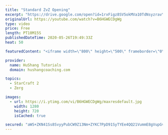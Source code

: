 ```yaml
---
title: "Standard ZvZ Opening"
excerpt: "https://drive.google.com/open?id=1rxFigz8SV5okMVa10TdNsyzravYgkTjE  Interested in lessons? Email Devon directly at hushangtutorials@outlook.com ------------------------------------------------------------------------------------------------------- Want to support HuShang Tutorials directly? Patreon is"
originalUrl: https://youtube.com/watch?v=B6HGWECDgWg
type: video
price: Free
length: PT10M15S
publishedDateTime: 2020-05-26T19:49:33Z
heat: 50

featuredContent: "<iframe width=\"800\" height=\"500\" frameborder=\"0\" src=\"https://www.youtube.com/embed/B6HGWECDgWg\" allow=\"accelerometer; autoplay; encrypted-media; gyroscope; picture-in-picture\" allowfullscreen></iframe>"

provider:
  name: HuShang Tutorials
  domain: hushangcoaching.com

topics:
  - StarCraft 2
  - Zerg

images:
  - url: https://i.ytimg.com/vi/B6HGWECDgWg/maxresdefault.jpg
    width: 1280
    height: 720
    isCached: true

secured: "aWS+ZKN41Ss8SvyyPubCW9Z13Nm+ZYKC7PpD91SyTYEe4QQ21VummE8gVupGvSwDYoZxXVZ3hhH2/so2Q2hn4ho1Jo+jLDoqCi3YgciephFOSQTp/hU4qq7ocYuKfBkGfQe1NcuMsi6vp3fN7zWlwsfCl2umjDYBxI7Zuh9gv+fjBmq8T3ioHMdnQgyTXaDQ4zur0ugTl1Dhp+BUoQ1rpA5YS46j5CKeH5m/uOavKlD+/iQOq6oh2SnKkAKrpVzKxo3dM+I4U0tx3rlSITRbzXosSzCF8Fzex84b1QgE9R0PzfGL+eiNos+s14u+4+ld/6Od8v6kFD0dIgh/rRxnY3+7OtBvUxuK7Aj1E8aJEHazrueKcRd4gVf+iDgiQjxmg4ZJl2cZfNs27gbDWZPUPkHsqiY0KFU2CK9QtJLvxzk=;EHtNUs9o/3nWIcfN4lAGaA=="
---
```



